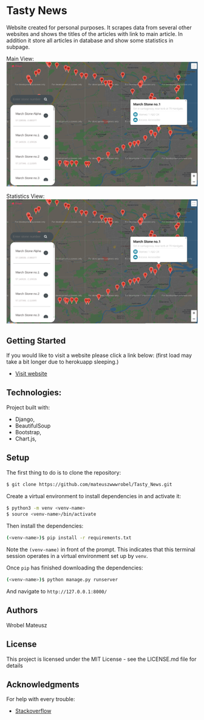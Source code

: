 

# Tasty News

Website created for personal purposes. It scrapes data from several other websites and shows the titles of the articles with link to main article.
In addition it store all articles in database and show some statistics in subpage.

Main View:
![Window view](https://github.com/mateuszwwwrobel/March_Stones_Aberdeen/blob/master/static/img/preview.png)

Statistics View:
![Window view](https://github.com/mateuszwwwrobel/March_Stones_Aberdeen/blob/master/static/img/preview.png)

## Getting Started

If you would like to visit a website please click a link below:
(first load may take a bit longer due to herokuapp sleeping.)

* [Visit website](https://tasty-news.herokuapp.com/)

## Technologies:

Project built with:
- Django,
- BeautifulSoup
- Bootstrap,
- Chart.js,

## Setup

The first thing to do is to clone the repository:

```sh
$ git clone https://github.com/mateuszwwwrobel/Tasty_News.git
```

Create a virtual environment to install dependencies in and activate it:

```sh
$ python3 -m venv <venv-name>
$ source <venv-name>/bin/activate
```

Then install the dependencies:

```sh
(<venv-name>)$ pip install -r requirements.txt
```
Note the `(venv-name)` in front of the prompt. This indicates that this terminal
session operates in a virtual environment set up by `venv`.

Once `pip` has finished downloading the dependencies:
```sh
(<venv-name>)$ python manage.py runserver
```
And navigate to `http://127.0.0.1:8000/`


## Authors

Wrobel Mateusz

## License

This project is licensed under the MIT License - see the LICENSE.md file for details

## Acknowledgments

For help with every trouble:
* [Stackoverflow](https://stackoverflow.com/)
